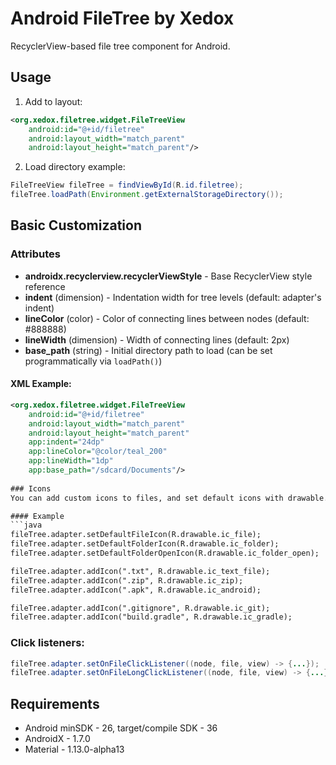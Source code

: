 # Android FileTree by Xedox

RecyclerView-based file tree component for Android.

## Usage

1. Add to layout:
```xml
<org.xedox.filetree.widget.FileTreeView
    android:id="@+id/filetree"
    android:layout_width="match_parent"
    android:layout_height="match_parent"/>
```

2. Load directory example:
```java
FileTreeView fileTree = findViewById(R.id.filetree);
fileTree.loadPath(Environment.getExternalStorageDirectory());
```

## Basic Customization

### Attributes
- **androidx.recyclerview.recyclerViewStyle** - Base RecyclerView style reference
- **indent** (dimension) - Indentation width for tree levels (default: adapter's indent)
- **lineColor** (color) - Color of connecting lines between nodes (default: #888888)
- **lineWidth** (dimension) - Width of connecting lines (default: 2px)
- **base_path** (string) - Initial directory path to load (can be set programmatically via `loadPath()`)

#### XML Example:
```xml
<org.xedox.filetree.widget.FileTreeView
    android:id="@+id/filetree"
    android:layout_width="match_parent"
    android:layout_height="match_parent"
    app:indent="24dp"
    app:lineColor="@color/teal_200"
    app:lineWidth="1dp"
    app:base_path="/sdcard/Documents"/>
    
### Icons
You can add custom icons to files, and set default icons with drawable.

#### Example
```java
fileTree.adapter.setDefaultFileIcon(R.drawable.ic_file);
fileTree.adapter.setDefaultFolderIcon(R.drawable.ic_folder);
fileTree.adapter.setDefaultFolderOpenIcon(R.drawable.ic_folder_open);

fileTree.adapter.addIcon(".txt", R.drawable.ic_text_file);
fileTree.adapter.addIcon(".zip", R.drawable.ic_zip);
fileTree.adapter.addIcon(".apk", R.drawable.ic_android);

fileTree.adapter.addIcon(".gitignore", R.drawable.ic_git);
fileTree.adapter.addIcon("build.gradle", R.drawable.ic_gradle);
```

### Click listeners:
```java
fileTree.adapter.setOnFileClickListener((node, file, view) -> {...});
fileTree.adapter.setOnFileLongClickListener((node, file, view) -> {...});
```

## Requirements
- Android minSDK - 26, target/compile SDK - 36
- AndroidX - 1.7.0
- Material - 1.13.0-alpha13